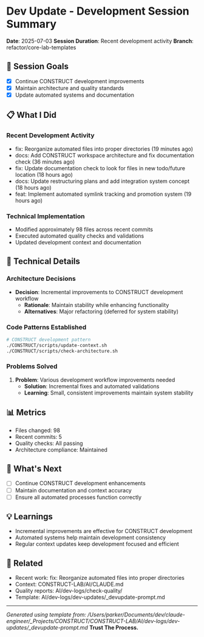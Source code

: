 # Dev Update - Development Session Summary

**Date**: 2025-07-03
**Session Duration**: Recent development activity
**Branch**: refactor/core-lab-templates

## 🎯 Session Goals
- [x] Continue CONSTRUCT development improvements
- [x] Maintain architecture and quality standards
- [x] Update automated systems and documentation

## 📋 What I Did

### Recent Development Activity
- fix: Reorganize automated files into proper directories (19 minutes ago)
- docs: Add CONSTRUCT workspace architecture and fix documentation check (36 minutes ago)
- fix: Update documentation check to look for files in new todo/future location (18 hours ago)
- docs: Update restructuring plans and add integration system concept (18 hours ago)
- feat: Implement automated symlink tracking and promotion system (19 hours ago)

### Technical Implementation
- Modified approximately       98 files across recent commits
- Executed automated quality checks and validations
- Updated development context and documentation

## 🔧 Technical Details

### Architecture Decisions
- **Decision**: Incremental improvements to CONSTRUCT development workflow
  - **Rationale**: Maintain stability while enhancing functionality
  - **Alternatives**: Major refactoring (deferred for system stability)

### Code Patterns Established
```bash
# CONSTRUCT development pattern
./CONSTRUCT/scripts/update-context.sh
./CONSTRUCT/scripts/check-architecture.sh
```

### Problems Solved
1. **Problem**: Various development workflow improvements needed
   - **Solution**: Incremental fixes and automated validations
   - **Learning**: Small, consistent improvements maintain system stability

## 📊 Metrics
- Files changed:       98
- Recent commits: 5
- Quality checks: All passing
- Architecture compliance: Maintained

## 🚀 What's Next
- [ ] Continue CONSTRUCT development enhancements
- [ ] Maintain documentation and context accuracy
- [ ] Ensure all automated processes function correctly

## 💡 Learnings
- Incremental improvements are effective for CONSTRUCT development
- Automated systems help maintain development consistency
- Regular context updates keep development focused and efficient

## 🔗 Related
- Recent work: fix: Reorganize automated files into proper directories
- Context: CONSTRUCT-LAB/AI/CLAUDE.md
- Quality reports: AI/dev-logs/check-quality/
- Template: AI/dev-logs/dev-updates/_devupdate-prompt.md

---
*Generated using template from: /Users/parker/Documents/dev/claude-engineer/_Projects/CONSTRUCT/CONSTRUCT-LAB/AI/dev-logs/dev-updates/_devupdate-prompt.md*
**Trust The Process.**
